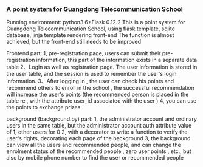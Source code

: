### A point system for Guangdong Telecommunication School

Running environment: python3.6+Flask 0.12.2
This is a  point system for Guangdong Telecommunication School, using flask template, sqlite database, jinja template rendering front-end
The function is almost achieved, but the front-end still needs to be improved

Frontend part:
1, pre-registration page, users can submit their pre-registration information, this part of the information exists in a separate data table
2、Login as well as registration page. The user information is stored in the user table, and the session is used to remember the user's login information.
3、After logging in , the user can check his points and recommend others to enroll in the school , the successful recommendation will increase the user's points (the recommended person is placed in the table re , with the attribute user_id associated with the user )
4, you can use the points to exchange prizes

background (background.py) part:
1, the administrator account and ordinary users in the same table, but the administrator account auth attribute value of 1, other users for 0
2, with a decorator to write a function to verify the user's rights, decorating each page of the background
3, the background can view all the users and recommended people, and can change the enrolment status of the recommended people , zero user points , etc., but also by mobile phone number to find the user or recommended people
